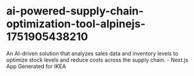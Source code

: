 # ai-powered-supply-chain-optimization-tool-alpinejs-1751905438210
An AI-driven solution that analyzes sales data and inventory levels to optimize stock levels and reduce costs across the supply chain. - Next.js App Generated for IKEA
